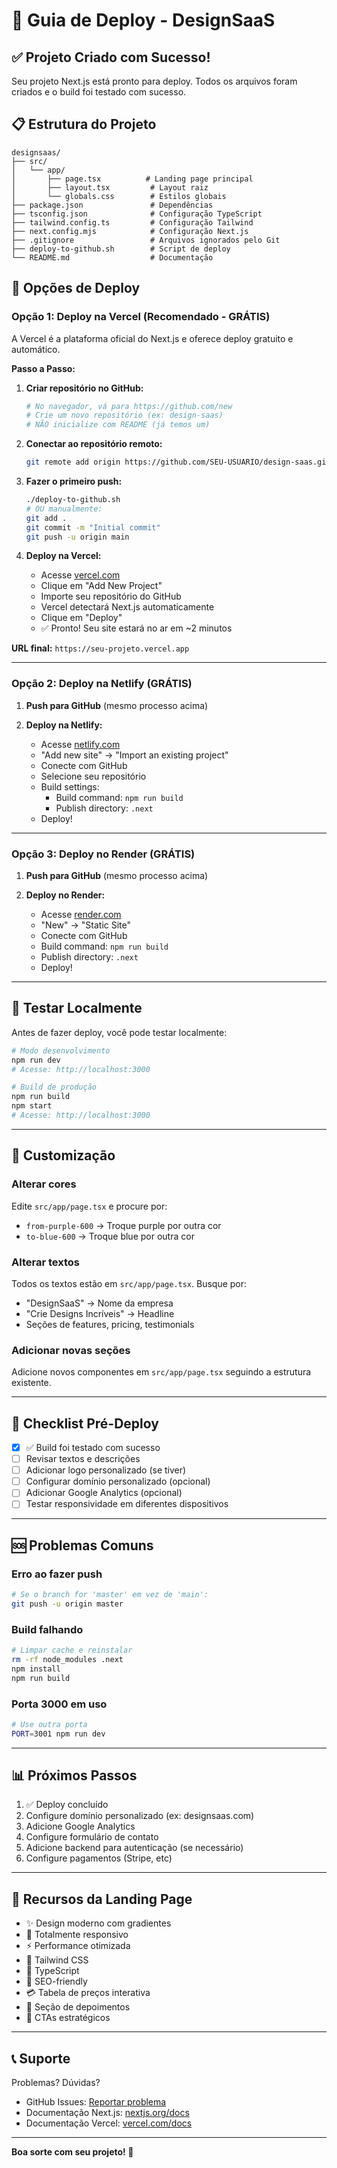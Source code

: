 # 🚀 Guia de Deploy - DesignSaaS

## ✅ Projeto Criado com Sucesso!

Seu projeto Next.js está pronto para deploy. Todos os arquivos foram criados e o build foi testado com sucesso.

## 📋 Estrutura do Projeto

```
designsaas/
├── src/
│   └── app/
│       ├── page.tsx          # Landing page principal
│       ├── layout.tsx         # Layout raiz
│       └── globals.css        # Estilos globais
├── package.json               # Dependências
├── tsconfig.json              # Configuração TypeScript
├── tailwind.config.ts         # Configuração Tailwind
├── next.config.mjs            # Configuração Next.js
├── .gitignore                 # Arquivos ignorados pelo Git
├── deploy-to-github.sh        # Script de deploy
└── README.md                  # Documentação
```

## 🎯 Opções de Deploy

### Opção 1: Deploy na Vercel (Recomendado - GRÁTIS)

A Vercel é a plataforma oficial do Next.js e oferece deploy gratuito e automático.

**Passo a Passo:**

1. **Criar repositório no GitHub:**
   ```bash
   # No navegador, vá para https://github.com/new
   # Crie um novo repositório (ex: design-saas)
   # NÃO inicialize com README (já temos um)
   ```

2. **Conectar ao repositório remoto:**
   ```bash
   git remote add origin https://github.com/SEU-USUARIO/design-saas.git
   ```

3. **Fazer o primeiro push:**
   ```bash
   ./deploy-to-github.sh
   # OU manualmente:
   git add .
   git commit -m "Initial commit"
   git push -u origin main
   ```

4. **Deploy na Vercel:**
   - Acesse [vercel.com](https://vercel.com)
   - Clique em "Add New Project"
   - Importe seu repositório do GitHub
   - Vercel detectará Next.js automaticamente
   - Clique em "Deploy"
   - ✅ Pronto! Seu site estará no ar em ~2 minutos

**URL final:** `https://seu-projeto.vercel.app`

---

### Opção 2: Deploy na Netlify (GRÁTIS)

1. **Push para GitHub** (mesmo processo acima)

2. **Deploy na Netlify:**
   - Acesse [netlify.com](https://netlify.com)
   - "Add new site" → "Import an existing project"
   - Conecte com GitHub
   - Selecione seu repositório
   - Build settings:
     - Build command: `npm run build`
     - Publish directory: `.next`
   - Deploy!

---

### Opção 3: Deploy no Render (GRÁTIS)

1. **Push para GitHub** (mesmo processo acima)

2. **Deploy no Render:**
   - Acesse [render.com](https://render.com)
   - "New" → "Static Site"
   - Conecte com GitHub
   - Build command: `npm run build`
   - Publish directory: `.next`
   - Deploy!

---

## 🧪 Testar Localmente

Antes de fazer deploy, você pode testar localmente:

```bash
# Modo desenvolvimento
npm run dev
# Acesse: http://localhost:3000

# Build de produção
npm run build
npm start
# Acesse: http://localhost:3000
```

---

## 🔧 Customização

### Alterar cores
Edite `src/app/page.tsx` e procure por:
- `from-purple-600` → Troque purple por outra cor
- `to-blue-600` → Troque blue por outra cor

### Alterar textos
Todos os textos estão em `src/app/page.tsx`. Busque por:
- "DesignSaaS" → Nome da empresa
- "Crie Designs Incríveis" → Headline
- Seções de features, pricing, testimonials

### Adicionar novas seções
Adicione novos componentes em `src/app/page.tsx` seguindo a estrutura existente.

---

## 📝 Checklist Pré-Deploy

- [x] ✅ Build foi testado com sucesso
- [ ] Revisar textos e descrições
- [ ] Adicionar logo personalizado (se tiver)
- [ ] Configurar domínio personalizado (opcional)
- [ ] Adicionar Google Analytics (opcional)
- [ ] Testar responsividade em diferentes dispositivos

---

## 🆘 Problemas Comuns

### Erro ao fazer push
```bash
# Se o branch for 'master' em vez de 'main':
git push -u origin master
```

### Build falhando
```bash
# Limpar cache e reinstalar
rm -rf node_modules .next
npm install
npm run build
```

### Porta 3000 em uso
```bash
# Use outra porta
PORT=3001 npm run dev
```

---

## 📊 Próximos Passos

1. ✅ Deploy concluído
2. Configure domínio personalizado (ex: designsaas.com)
3. Adicione Google Analytics
4. Configure formulário de contato
5. Adicione backend para autenticação (se necessário)
6. Configure pagamentos (Stripe, etc)

---

## 🌟 Recursos da Landing Page

- ✨ Design moderno com gradientes
- 📱 Totalmente responsivo
- ⚡ Performance otimizada
- 🎨 Tailwind CSS
- 🔧 TypeScript
- 🎯 SEO-friendly
- 💳 Tabela de preços interativa
- 💬 Seção de depoimentos
- 📧 CTAs estratégicos

---

## 📞 Suporte

Problemas? Dúvidas?
- GitHub Issues: [Reportar problema](https://github.com/seu-usuario/design-saas/issues)
- Documentação Next.js: [nextjs.org/docs](https://nextjs.org/docs)
- Documentação Vercel: [vercel.com/docs](https://vercel.com/docs)

---

**Boa sorte com seu projeto! 🚀**
